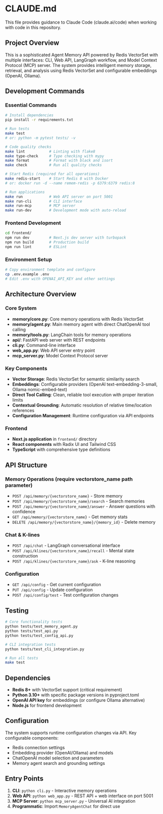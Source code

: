 # CLAUDE.md

This file provides guidance to Claude Code (claude.ai/code) when working with code in this repository.

## Project Overview

This is a sophisticated Agent Memory API powered by Redis VectorSet with multiple interfaces: CLI, Web API, LangGraph workflow, and Model Context Protocol (MCP) server. The system provides intelligent memory storage, retrieval, and analysis using Redis VectorSet and configurable embeddings (OpenAI, Ollama).

## Development Commands

### Essential Commands
```bash
# Install dependencies
pip install -r requirements.txt

# Run tests
make test
# or: python -m pytest tests/ -v

# Code quality checks
make lint           # Linting with flake8
make type-check     # Type checking with mypy
make format         # Format with black and isort
make check          # Run all quality checks

# Start Redis (required for all operations)
make redis-start    # Start Redis 8 with Docker
# or: docker run -d --name remem-redis -p 6379:6379 redis:8

# Run applications
make run            # Web API server on port 5001
make run-cli        # CLI interface
make run-mcp        # MCP server
make run-dev        # Development mode with auto-reload
```

### Frontend Development
```bash
cd frontend/
npm run dev         # Next.js dev server with turbopack
npm run build       # Production build
npm run lint        # ESLint
```

### Environment Setup
```bash
# Copy environment template and configure
cp .env.example .env
# Edit .env with OPENAI_API_KEY and other settings
```

## Architecture Overview

### Core System
- **memory/core.py**: Core memory operations with Redis VectorSet
- **memory/agent.py**: Main memory agent with direct ChatOpenAI tool calling
- **memory/tools.py**: LangChain tools for memory operations
- **api/**: FastAPI web server with REST endpoints
- **cli.py**: Command-line interface
- **web_app.py**: Web API server entry point
- **mcp_server.py**: Model Context Protocol server

### Key Components
- **Vector Storage**: Redis VectorSet for semantic similarity search
- **Embeddings**: Configurable providers (OpenAI text-embedding-3-small, Ollama nomic-embed-text)
- **Direct Tool Calling**: Clean, reliable tool execution with proper iteration limits
- **Contextual Grounding**: Automatic resolution of relative time/location references
- **Configuration Management**: Runtime configuration via API endpoints

### Frontend
- **Next.js application** in `frontend/` directory
- **React components** with Radix UI and Tailwind CSS
- **TypeScript** with comprehensive type definitions

## API Structure

### Memory Operations (require vectorstore_name path parameter)
- `POST /api/memory/{vectorstore_name}` - Store memory
- `POST /api/memory/{vectorstore_name}/search` - Search memories
- `POST /api/memory/{vectorstore_name}/answer` - Answer questions with confidence
- `GET /api/memory/{vectorstore_name}` - Get memory stats
- `DELETE /api/memory/{vectorstore_name}/{memory_id}` - Delete memory

### Chat & K-lines
- `POST /api/chat` - LangGraph conversational interface
- `POST /api/klines/{vectorstore_name}/recall` - Mental state construction
- `POST /api/klines/{vectorstore_name}/ask` - K-line reasoning

### Configuration
- `GET /api/config` - Get current configuration
- `PUT /api/config` - Update configuration
- `POST /api/config/test` - Test configuration changes

## Testing

```bash
# Core functionality tests
python tests/test_memory_agent.py
python tests/test_api.py
python tests/test_config_api.py

# CLI integration tests
python tests/test_cli_integration.py

# Run all tests
make test
```

## Dependencies

- **Redis 8+** with VectorSet support (critical requirement)
- **Python 3.10+** with specific package versions in pyproject.toml
- **OpenAI API key** for embeddings (or configure Ollama alternative)
- **Node.js** for frontend development

## Configuration

The system supports runtime configuration changes via API. Key configurable components:
- Redis connection settings
- Embedding provider (OpenAI/Ollama) and models
- ChatOpenAI model selection and parameters
- Memory agent search and grounding settings

## Entry Points

1. **CLI**: `python cli.py` - Interactive memory operations
2. **Web API**: `python web_app.py` - REST API + web interface on port 5001
3. **MCP Server**: `python mcp_server.py` - Universal AI integration
4. **Programmatic**: Import `MemoryAgentChat` for direct use